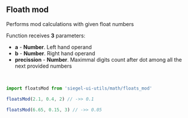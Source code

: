 ## Floath mod

Performs mod calculations with given float numbers 

Function receives **3** parameters:
- **a** - **Number**. Left hand operand
- **b** - **Number**. Right hand operand
- **precission** - **Number**. Maximmal digits count after dot among all the next provided numbers

<br />

```js
import floatsMod from 'siegel-ui-utils/math/floats_mod'

floatsMod(2.1, 0.4, 2) // ->> 0.1

floatsMod(6.65, 0.15, 3) // ->> 0.05
```